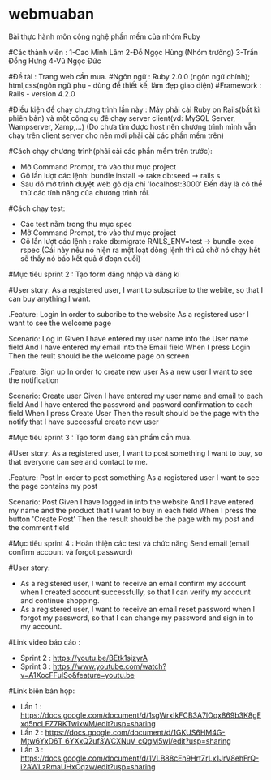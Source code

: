 # webmuaban
Bài thực hành môn công nghệ phần mềm của nhóm Ruby

#Các thành viên : 
             1-Cao Minh Lâm
             2-Đỗ Ngọc Hùng (Nhóm trưởng)
             3-Trần Đồng Hưng
             4-Vũ Ngọc Đức

#Đề tài : Trang web cần mua.
#Ngôn ngữ : Ruby 2.0.0 (ngôn ngữ chính); html,css(ngôn ngữ phụ - dùng để thiết kế, làm đẹp giao diện)
#Framework : Rails - version 4.2.0

#Điều kiện để chạy chương trình lần này : Máy phải cài Ruby on Rails(bất kì phiên bản) và một công cụ đê chạy server client(vd: MySQL Server, Wampserver, Xamp,...)
(Do chưa tìm được host nên chương trình mình vẫn chạy trên client server cho nên mới phải cài các phần mềm trên)

#Cách chạy chương trình(phải cài các phần mềm trên trước):
- Mở Command Prompt, trỏ vào thư mục project
- Gõ lần lượt các lệnh: bundle install -> rake db:seed -> rails s
- Sau đó mở trình duyệt web gõ địa chỉ 'localhost:3000'
Đến đây là có thể thử các tính năng của chương trình rồi.

#Cách chạy test:
- Các test nằm trong thư mục spec
- Mở Command Prompt, trỏ vào thư mục project
- Gõ lần lượt các lệnh : rake db:migrate RAILS_ENV=test -> bundle exec rspec
(Cái này nếu nó hiện ra một loạt dòng lệnh thì cứ chờ nó chạy hết sẽ thấy nó báo kết quả ở đoạn cuối)

#Mục tiêu sprint 2 : Tạo form đăng nhập và đăng kí

#User story: As a registered user, I want to subscribe to the webite, so that I can buy anything I want.

.Feature: Login
   In order to subcribe to the website
   As a registered user
   I want to see the welcome page

   Scenario: Log in
      Given I have entered my user name into the User name field
      And I have entered my email into the Email field
      When I press Login
      Then the reult should be the welcome page on screen

.Feature: Sign up
   In order to create new user
   As a new user
   I want to see the notification

   Scenario: Create user
      Given I have entered my user name  and email to each field
      And I have entered the password and pasword confirmation to each field
      When I press Create User
      Then the result should be the page with the notify that I have successful create new user

#Mục tiêu sprint 3 : Tạo form đăng sản phẩm cần mua.      

#User story: As a registered user, I want to post something I want to buy, so that everyone can see and contact to me.

.Feature: Post
   In order to post something
   As a registered user
   I want to see the page contains my post

   Scenario: Post
      Given I have logged in into the website
      And I have entered my name and the product that I want to buy in each field
      When I press the button 'Create Post'
      Then the result should be the page with my post and the comment field

#Mục tiêu sprint 4 : Hoàn thiện các test và chức năng Send email (email confirm account và forgot password)

#User story: 
+ As a registered user, I want to receive an email confirm my account when I created account successfully, so that I can verify my account and continue shopping.
+ As a registered user, I want to receive an email reset password when I forgot my password, so that I can change my password and sign in to my account.

#Link video báo cáo : 
+ Sprint 2 : https://youtu.be/BEtk1sjzyrA
+ Sprint 3 : https://www.youtube.com/watch?v=A1XocFFuISo&feature=youtu.be

#Link biên bản họp: 
+ Lần 1 : https://docs.google.com/document/d/1sgWrxIkFCB3A7lOqx869b3K8gExd5ncLFZ7RKTwixwM/edit?usp=sharing
+ Lần 2 : https://docs.google.com/document/d/1GKUS6HM4G-Mtw6YxD6T_6YXxQ2uf3WCXNuV_cQgM5wI/edit?usp=sharing
+ Lần 3 : https://docs.google.com/document/d/1VLB88cEn9HrtZrLx1JrV8ehFrQ-i2AWLzRmaUHxOqzw/edit?usp=sharing
